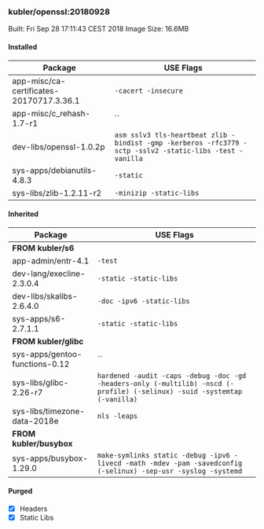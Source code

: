 ### kubler/openssl:20180928

Built: Fri Sep 28 17:11:43 CEST 2018
Image Size: 16.6MB

#### Installed
Package | USE Flags
--------|----------
app-misc/ca-certificates-20170717.3.36.1 | `-cacert -insecure`
app-misc/c_rehash-1.7-r1 | ``
dev-libs/openssl-1.0.2p | `asm sslv3 tls-heartbeat zlib -bindist -gmp -kerberos -rfc3779 -sctp -sslv2 -static-libs -test -vanilla`
sys-apps/debianutils-4.8.3 | `-static`
sys-libs/zlib-1.2.11-r2 | `-minizip -static-libs`
#### Inherited
Package | USE Flags
--------|----------
**FROM kubler/s6** |
app-admin/entr-4.1 | `-test`
dev-lang/execline-2.3.0.4 | `-static -static-libs`
dev-libs/skalibs-2.6.4.0 | `-doc -ipv6 -static-libs`
sys-apps/s6-2.7.1.1 | `-static -static-libs`
**FROM kubler/glibc** |
sys-apps/gentoo-functions-0.12 | ``
sys-libs/glibc-2.26-r7 | `hardened -audit -caps -debug -doc -gd -headers-only (-multilib) -nscd (-profile) (-selinux) -suid -systemtap (-vanilla)`
sys-libs/timezone-data-2018e | `nls -leaps`
**FROM kubler/busybox** |
sys-apps/busybox-1.29.0 | `make-symlinks static -debug -ipv6 -livecd -math -mdev -pam -savedconfig (-selinux) -sep-usr -syslog -systemd`
#### Purged
- [x] Headers
- [x] Static Libs
